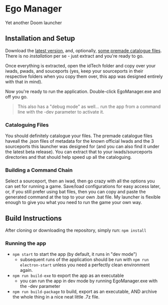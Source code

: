 # Ego Manager

Yet another Doom launcher

## Installation and Setup

Download the [latest version](https://github.com/hylianux/EgoManager/releases), and, optionally, [some premade catalogue files](https://github.com/hylianux/EgoManager/releases/download/v0.1-beta/Extra.Metadata.7z).  There is no *installation* per se - just extract and you're ready to go.

Once everything is extracted, open the idTech folder and copy over your iwads, pwads, and souceports (yes, keep your sourceports in their respective folders when you copy them over, this app was designed entirely with that in mind).

Now you're ready to run the application.  Double-click EgoManager.exe and off you go.

> This also has a "debug mode" as well... run the app from a command line with the -dev parameter to activate it.

### Cataloguing Files

You should definitely catalogue your files.  The premade catalogue files haveall the .json files of metadata for the known official Iwads and the 3 sourceports this launcher was designed for (and you can also find it under the latest beta release).  You can extract that to your iwads/sourceports directories and that should help speed up all the cataloguing.  

### Building a Command Chain

Select a sourceport, then an iwad, then go crazy with all the options you can set for running a game.  Save/load configurations for easy access later, or, if you still prefer using bat files, then you can copy and paste the generated command at the top to your own .bat file.  My launcher is flexible enough to give you what you need to run the game your own way.

## Build Instructions

After cloning or downloading the repository, simply run:
`npm install`

### Running the app

* `npm start` to start the app (by default, it runs in "dev mode")
  * subsequent runs of the application should be run with `npm run electron-start` unless you need a perfectly clean environment again.
* `npm run build-exe` to export the app as an executable
  * you can run the app in dev mode by running EgoManager.exe with the -dev parameter
* `npm run build-package` to build, export as an executable, AND archive the whole thing in a nice neat little .7z file.
